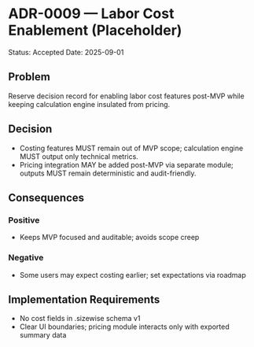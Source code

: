 # ADR-0009 — Labor Cost Enablement (Placeholder)

Status: Accepted
Date: 2025-09-01

## Problem
Reserve decision record for enabling labor cost features post-MVP while keeping calculation engine insulated from pricing.

## Decision
- Costing features MUST remain out of MVP scope; calculation engine MUST output only technical metrics.
- Pricing integration MAY be added post-MVP via separate module; outputs MUST remain deterministic and audit-friendly.

## Consequences
### Positive
- Keeps MVP focused and auditable; avoids scope creep

### Negative
- Some users may expect costing earlier; set expectations via roadmap

## Implementation Requirements
- No cost fields in .sizewise schema v1
- Clear UI boundaries; pricing module interacts only with exported summary data

